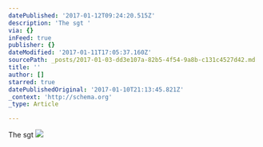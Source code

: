 ```yaml
---
datePublished: '2017-01-12T09:24:20.515Z'
description: 'The sgt '
via: {}
inFeed: true
publisher: {}
dateModified: '2017-01-11T17:05:37.160Z'
sourcePath: _posts/2017-01-03-dd3e107a-82b5-4f54-9a8b-c131c4527d42.md
title: ''
author: []
starred: true
datePublishedOriginal: '2017-01-10T21:13:45.821Z'
_context: 'http://schema.org'
_type: Article

---
```

The sgt ![](https://the-grid-user-content.s3-us-west-2.amazonaws.com/7d5a66fd-7694-47d6-8cc8-ee4f33fc564b.jpg)